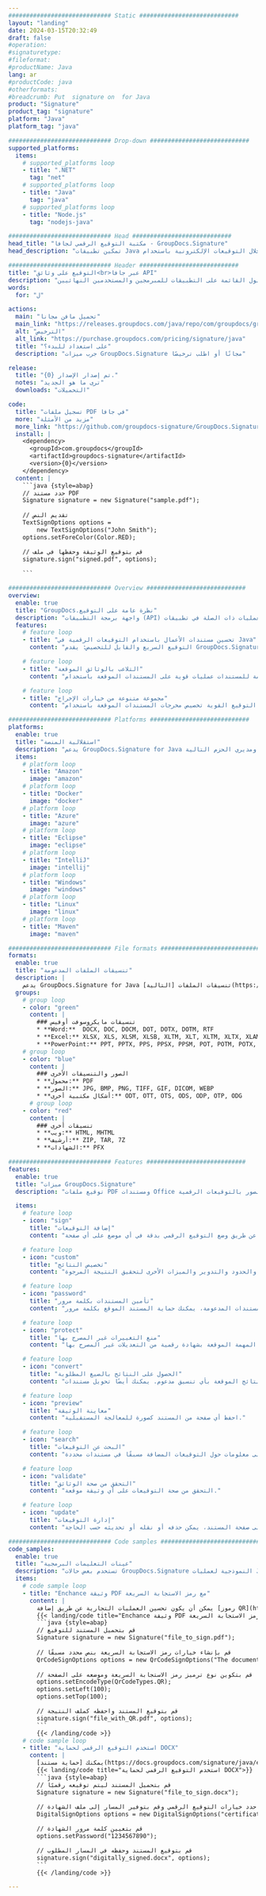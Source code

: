 ```yaml
---
############################# Static ############################
layout: "landing"
date: 2024-03-15T20:32:49
draft: false
#operation: 
#signaturetype: 
#fileformat: 
#productName: Java
lang: ar
#productCode: java
#otherformats: 
#breadcrumb: Put  signature on  for Java
product: "Signature"
product_tag: "signature"
platform: "Java"
platform_tag: "java"

############################# Drop-down ############################
supported_platforms:
  items:
    # supported_platforms loop
    - title: ".NET"
      tag: "net"
    # supported_platforms loop
    - title: "Java"
      tag: "java"
    # supported_platforms loop
    - title: "Node.js"
      tag: "nodejs-java"

############################# Head ############################
head_title: "مكتبة التوقيع الرقمي لجافا - GroupDocs.Signature"
head_description: "تمكين تطبيقات Java من خلال التوقيعات الإلكترونية باستخدام GroupDocs.Signature. قم بالتوقيع على مستندات العمل بسرعة ودون عناء."

############################# Header ############################
title: "التوقيع على وثائق<br>عبر جافا API"
description: "قم بتوقيع المستندات والصور الرقمية على أي نظام أساسي باستخدام واجهات برمجة التطبيقات المرنة والحلول القائمة على التطبيقات للمبرمجين والمستخدمين النهائيين."
words:
  for: "ل"

actions:
  main: "تحميل مافن مجانا"
  main_link: "https://releases.groupdocs.com/java/repo/com/groupdocs/groupdocs-signature/"
  alt: "الترخيص"
  alt_link: "https://purchase.groupdocs.com/pricing/signature/java"
  title: "على استعداد للبدء؟"
  description: "جرب ميزات GroupDocs.Signature مجانًا أو اطلب ترخيصًا"

release:
  title: "تم إصدار الإصدار {0}."
  notes: "ترى ما هو الجديد"
  downloads: "التحميلات"

code:
  title: "تسجيل ملفات PDF في جافا"
  more: "مزيد من الأمثلة"
  more_link: "https://github.com/groupdocs-signature/GroupDocs.Signature-for-Java"
  install: |
    <dependency>
      <groupId>com.groupdocs</groupId>
      <artifactId>groupdocs-signature</artifactId>
      <version>{0}</version>
    </dependency>
  content: |
    ```java {style=abap}  
    // حدد مستند PDF
    Signature signature = new Signature("sample.pdf");
    
    // تقديم النص
    TextSignOptions options = 
        new TextSignOptions("John Smith");
    options.setForeColor(Color.RED);

    // قم بتوقيع الوثيقة وحفظها في ملف
    signature.sign("signed.pdf", options);
    
    ```

############################# Overview ############################
overview:
  enable: true
  title: "GroupDocs.نظرة عامة على التوقيع"
  description: "واجهة برمجة التطبيقات (API) لتنفيذ توقيع المستندات والعمليات ذات الصلة في تطبيقات Java"
  features:
    # feature loop
    - title: "تحسين مستندات الأعمال باستخدام التوقيعات الرقمية في Java"
      content: "التوقيع السريع والقابل للتخصيص: يقدم GroupDocs.Signature for Java مجموعة واسعة من خيارات التوقيع الرقمي لملفات PDF والصور ومستندات Office. يمكنك استخدام النصوص أو الرموز الشريطية أو رموز QR أو الشهادات الرقمية أو الصور أو البيانات الوصفية المخفية. معالجة المستندات سريعة وفعالة."

    # feature loop
    - title: "التلاعب بالوثائق الموقعة"
      content: "تتضمن المعالجة المتقدمة للمستندات عمليات قوية على المستندات الموقعة باستخدام GroupDocs.Signature لـ Java. يمكنك البحث عن التوقيعات التي تمت إضافتها إلى مستندات الأعمال والتحقق من صحتها باستخدام معايير مفيدة متعددة. بالإضافة إلى ذلك، يمكنك الوصول إلى معلومات تفصيلية حول المستند أو الحصول على صور معاينة لصفحاته."

    # feature loop
    - title: "مجموعة متنوعة من خيارات الإخراج"
      content: "تتيح لك خيارات التوقيع القوية تخصيص مخرجات المستندات الموقعة باستخدام GroupDocs.Signature for Java. يمكنك وضع أي توقيع بدقة على أي صفحة مستند وتكوين مظهره بطرق مختلفة. تدعم Java API حفظ مستندات الأعمال الموقعة في العديد من التنسيقات المدعومة وتوفر خيارات لتأمينها بكلمات مرور."

############################# Platforms ############################
platforms:
  enable: true
  title: "استقلالية المنصة"
  description: "يدعم GroupDocs.Signature for Java أنظمة التشغيل وأطر العمل ومديري الحزم التالية"
  items:
    # platform loop
    - title: "Amazon"
      image: "amazon"
    # platform loop
    - title: "Docker"
      image: "docker"
    # platform loop
    - title: "Azure"
      image: "azure"
    # platform loop
    - title: "Eclipse"
      image: "eclipse"
    # platform loop
    - title: "IntelliJ"
      image: "intellij"
    # platform loop
    - title: "Windows"
      image: "windows"
    # platform loop
    - title: "Linux"
      image: "linux"
    # platform loop
    - title: "Maven"
      image: "maven"

############################# File formats ############################
formats:
  enable: true
  title: "تنسيقات الملفات المدعومة"
  description: |
    يدعم GroupDocs.Signature for Java تنسيقات الملفات [التالية](https://docs.groupdocs.com/signature/java/supported-document-formats/) العمليات باستخدام.
  groups:
    # group loop
    - color: "green"
      content: |
        ### تنسيقات مايكروسوفت أوفيس
        * **Word:**  DOCX, DOC, DOCM, DOT, DOTX, DOTM, RTF
        * **Excel:** XLSX, XLS, XLSM, XLSB, XLTM, XLT, XLTM, XLTX, XLAM, SXC, SpreadsheetML
        * **PowerPoint:** PPT, PPTX, PPS, PPSX, PPSM, POT, POTM, POTX, PPTM
    # group loop
    - color: "blue"
      content: |
        ### الصور والتنسيقات الأخرى
        * **محمول:** PDF
        * **الصور:** JPG, BMP, PNG, TIFF, GIF, DICOM, WEBP
        * **أشكال مكتبية أخرى:** ODT, OTT, OTS, ODS, ODP, OTP, ODG
      # group loop
    - color: "red"
      content: |
        ### تنسيقات أخرى
        * **ويب:** HTML, MHTML
        * **أرشيف:** ZIP, TAR, 7Z
        * **الشهادات:** PFX

############################# Features ############################
features:
  enable: true
  title: "ميزات GroupDocs.Signature"
  description: "توقيع ملفات PDF ومستندات Office والصور بالتوقيعات الرقمية"

  items:
    # feature loop
    - icon: "sign"
      title: "إضافة التوقيعات"
      content: "قم بتوقيع مستند باستخدام أنواع التوقيع المدعومة المختلفة عن طريق وضع التوقيع الرقمي بدقة في أي موضع على أي صفحة."

    # feature loop
    - icon: "custom"
      title: "تخصيص النتائج"
      content: "قم بتخصيص مظهر التوقيع عن طريق ضبط اللون والخط والحدود والتدوير والميزات الأخرى لتحقيق النتيجة المرجوة."

    # feature loop
    - icon: "password"
      title: "تأمين المستندات بكلمة مرور"
      content: "بالنسبة للعديد من أنواع المستندات المدعومة، يمكنك حماية المستند الموقع بكلمة مرور."

    # feature loop
    - icon: "protect"
      title: "منع التغييرات غير المصرح بها"
      content: "حماية مستندات العمل المهمة الموقعة بشهادة رقمية من التعديلات غير المصرح بها."

    # feature loop
    - icon: "convert"
      title: "الحصول على النتائج بالصيغ المطلوبة"
      content: "يمكنك بسهولة الحصول على ملفات النتائج الموقعة بأي تنسيق مدعوم. يمكنك أيضًا تحويل مستندات MS Word إلى PDF بسهولة."

    # feature loop
    - icon: "preview"
      title: "معاينة الوثيقة"
      content: "احفظ أي صفحة من المستند كصورة للمعالجة المستقبلية."

    # feature loop
    - icon: "search"
      title: "البحث عن التوقيعات"
      content: "من الممكن الحصول على معلومات حول التوقيعات المضافة مسبقًا في مستندات محددة."

    # feature loop
    - icon: "validate"
      title: "التحقق من صحة الوثائق"
      content: "التحقق من صحة التوقيعات على أي وثيقة موقعة."

    # feature loop
    - icon: "update"
      title: "إدارة التوقيعات"
      content: "بمجرد وضع التوقيع على صفحة المستند، يمكن حذفه أو نقله أو تحديثه حسب الحاجة."

############################# Code samples ############################
code_samples:
  enable: true
  title: "عينات التعليمات البرمجية"
  description: "تستخدم بعض حالات GroupDocs.Signature النموذجية لعمليات Java"
  items:
    # code sample loop
    - title: "Enchance وثيقة PDF مع رمز الاستجابة السريعة"
      content: |
        يمكن أن يكون تحسين العمليات التجارية عن طريق إضافة [رموز QR](https://docs.groupdocs.com/signature/java/esign-document-with-qr-code-signature/) إلى صفحات محددة من مستندات PDF أمرًا ذا قيمة. يوجد مثال لكيفية إضافة رمز QR باستخدام GroupDocs.Signature لـ Java.
        {{< landing/code title="Enchance وثيقة PDF مع رمز الاستجابة السريعة">}}
        ```java {style=abap}
        // قم بتحميل المستند للتوقيع
        Signature signature = new Signature("file_to_sign.pdf");
        
        // قم بإنشاء خيارات رمز الاستجابة السريعة بنص محدد مسبقًا
        QrCodeSignOptions options = new QrCodeSignOptions("The document is approved by John Smith");
        
        // قم بتكوين نوع ترميز رمز الاستجابة السريعة وموضعه على الصفحة
        options.setEncodeType(QrCodeTypes.QR);
        options.setLeft(100);
        options.setTop(100);

        // قم بتوقيع المستند واحفظه كملف النتيجة
        signature.sign("file_with_QR.pdf", options);
        ```
        {{< /landing/code >}}
    # code sample loop
    - title: "استخدم التوقيع الرقمي لحماية DOCX"
      content: |
        يمكنك [حماية مستند](https://docs.groupdocs.com/signature/java/esign-document-with-digital-signature/) باستخدام التوقيعات الشخصية أو توقيعات الشركة المخزنة كشهادات رقمية. لا يمكن تغيير المستندات المؤمنة بالشهادة دون إبطال التوقيع.
        {{< landing/code title="استخدم التوقيع الرقمي لحماية DOCX">}}
        ```java {style=abap}   
        // قم بتحميل المستند ليتم توقيعه رقميًا
        Signature signature = new Signature("file_to_sign.docx");
        
        // حدد خيارات التوقيع الرقمي وقم بتوفير المسار إلى ملف الشهادة
        DigitalSignOptions options = new DigitalSignOptions("certificate.pfx");

        // قم بتعيين كلمة مرور الشهادة
        options.setPassword("1234567890");

        // قم بتوقيع المستند وحفظه في المسار المطلوب
        signature.sign("digitally_signed.docx", options);
        ```
        {{< /landing/code >}}

---
```

